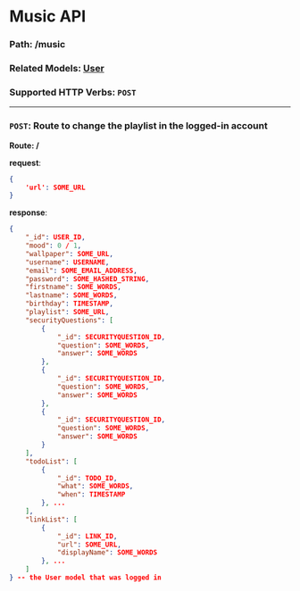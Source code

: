 # Music API
### Path: /music
### Related Models: [User](../models/user.js)
### Supported HTTP Verbs: ```POST```
---

### ```POST```: Route to change the playlist in the logged-in account
**Route: /**

**request**: 
```json
{
    'url': SOME_URL
}
```

**response**:
```json
{
    "_id": USER_ID,
    "mood": 0 / 1,
    "wallpaper": SOME_URL,
    "username": USERNAME,
    "email": SOME_EMAIL_ADDRESS,
    "password": SOME_HASHED_STRING,
    "firstname": SOME_WORDS,
    "lastname": SOME_WORDS,
    "birthday": TIMESTAMP,
    "playlist": SOME_URL,
    "securityQuestions": [
        {
            "_id": SECURITYQUESTION_ID,
            "question": SOME_WORDS,
            "answer": SOME_WORDS
        },
        {
            "_id": SECURITYQUESTION_ID,
            "question": SOME_WORDS,
            "answer": SOME_WORDS
        },
        {
            "_id": SECURITYQUESTION_ID,
            "question": SOME_WORDS,
            "answer": SOME_WORDS
        }
    ],
    "todoList": [
        {
            "_id": TODO_ID,
            "what": SOME_WORDS,
            "when": TIMESTAMP
        }, ...
    ],
    "linkList": [
        {
            "_id": LINK_ID,
            "url": SOME_URL,
            "displayName": SOME_WORDS
        }, ...
    ]
} -- the User model that was logged in
```